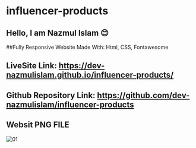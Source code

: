 # influencer-products
## Hello, I am Nazmul Islam 😊

##Fully Responsive Website Made With:
Html, CSS, Fontawesome


## LiveSite Link: https://dev-nazmulislam.github.io/influencer-products/
## Github Repository Link: https://github.com/dev-nazmulislam/influencer-products

## Websit PNG FILE

![01](https://user-images.githubusercontent.com/97091081/149604497-ea0d88a3-77e9-4302-84c8-8339f293b721.png)
